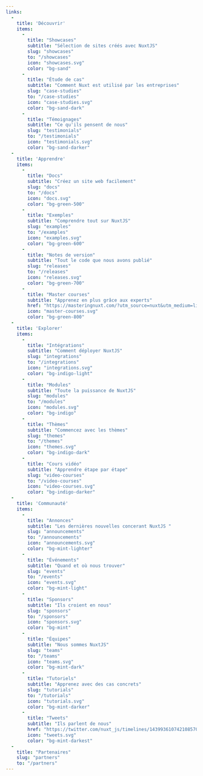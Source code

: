```yaml
---
links:
  -
    title: 'Découvrir'
    items:
      -
        title: "Showcases"
        subtitle: "Sélection de sites créés avec NuxtJS"
        slug: "showcases"
        to: "/showcases"
        icon: "showcases.svg"
        color: "bg-sand"
      -
        title: "Étude de cas"
        subtitle: "Comment Nuxt est utilisé par les entreprises"
        slug: "case-studies"
        to: "/case-studies"
        icon: "case-studies.svg"
        color: "bg-sand-dark"
      -
        title: "Témoignages"
        subtitle: "Ce qu'ils pensent de nous"
        slug: "testimonials"
        to: "/testimonials"
        icon: "testimonials.svg"
        color: "bg-sand-darker"
  -
    title: 'Apprendre'
    items:
      -
        title: "Docs"
        subtitle: "Créez un site web facilement"
        slug: "docs"
        to: "/docs"
        icon: "docs.svg"
        color: "bg-green-500"
      -
        title: "Exemples"
        subtitle: "Comprendre tout sur NuxtJS"
        slug: "examples"
        to: "/examples"
        icon: "examples.svg"
        color: "bg-green-600"
      -
        title: "Notes de version"
        subtitle: "Tout le code que nous avons publié"
        slug: "releases"
        to: "/releases"
        icon: "releases.svg"
        color: "bg-green-700"
      -
        title: "Master courses"
        subtitle: "Apprenez en plus grâce aux experts"
        href: "https://masteringnuxt.com/?utm_source=nuxt&utm_medium=link&utm_campaign=nsite"
        icon: "master-courses.svg"
        color: "bg-green-800"
  -
    title: 'Explorer'
    items:
      -
        title: "Intégrations"
        subtitle: "Comment déployer NuxtJS"
        slug: "integrations"
        to: "/integrations"
        icon: "integrations.svg"
        color: "bg-indigo-light"
      -
        title: "Modules"
        subtitle: "Toute la puissance de NuxtJS"
        slug: "modules"
        to: "/modules"
        icon: "modules.svg"
        color: "bg-indigo"
      -
        title: "Thèmes"
        subtitle: "Commencez avec les thèmes"
        slug: "themes"
        to: "/themes"
        icon: "themes.svg"
        color: "bg-indigo-dark"
      -
        title: "Cours vidéo"
        subtitle: "Apprendre étape par étape"
        slug: "video-courses"
        to: "/video-courses"
        icon: "video-courses.svg"
        color: "bg-indigo-darker"
  -
    title: 'Communauté'
    items:
      -
        title: "Annonces"
        subtitle: "Les dernières nouvelles concerant NuxtJS "
        slug: "announcements"
        to: "/announcements"
        icon: "announcements.svg"
        color: "bg-mint-lighter"
      -
        title: "Événements"
        subtitle: "Quand et où nous trouver"
        slug: "events"
        to: "/events"
        icon: "events.svg"
        color: "bg-mint-light"
      -
        title: "Sponsors"
        subtitle: "Ils croient en nous"
        slug: "sponsors"
        to: "/sponsors"
        icon: "sponsors.svg"
        color: "bg-mint"
      -
        title: "Équipes"
        subtitle: "Nous sommes NuxtJS"
        slug: "teams"
        to: "/teams"
        icon: "teams.svg"
        color: "bg-mint-dark"
      -
        title: "Tutoriels"
        subtitle: "Apprenez avec des cas concrets"
        slug: "tutorials"
        to: "/tutorials"
        icon: "tutorials.svg"
        color: "bg-mint-darker"
      -
        title: "Tweets"
        subtitle: "Ils parlent de nous"
        href: "https://twitter.com/nuxt_js/timelines/1439936107421085704"
        icon: "tweets.svg"
        color: "bg-mint-darkest"
  -
    title: "Partenaires"
    slug: "partners"
    to: "/partners"
---
```


